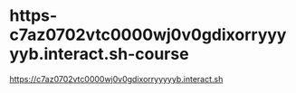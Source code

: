 # https-c7az0702vtc0000wj0v0gdixorryyyyyb.interact.sh-course
https://c7az0702vtc0000wj0v0gdixorryyyyyb.interact.sh
